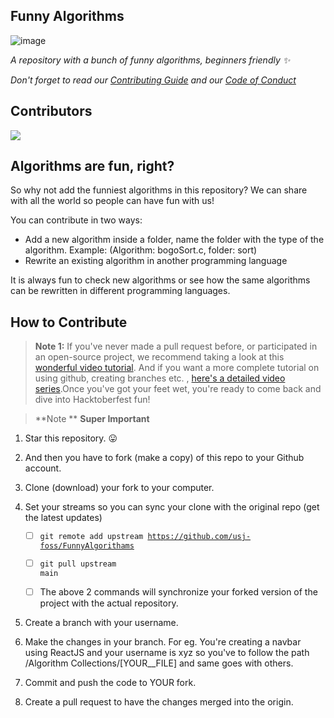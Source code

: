 ## Funny Algorithms
![image](https://user-images.githubusercontent.com/66766682/139557248-9b6ae99d-d8a2-4eac-932d-83787d102817.png)


_A repository with a bunch of funny algorithms, beginners friendly :sparkles:_

_Don't forget to read our [Contributing Guide](https://github.com/usj-foss/FunnyAlgorithams/blob/main/CONTRIBUTING.md) and our [Code of Conduct](https://github.com/usj-foss/FunnyAlgorithams/blob/main/CODE_OF_CONDUCT.md)_

## Contributors

<a href="https://github.com/GitHubExperts-LK/GitHubExperts-LK.github.io/graphs/contributors">
  <img src="https://contrib.rocks/image?repo=usj-foss/FunnyAlgorithams" />
</a>

## Algorithms are fun, right?

So why not add the funniest algorithms in this repository? We can share with all the world so people can have fun with us! 

You can contribute in two ways:

- Add a new algorithm inside a folder, name the folder with the type of the algorithm. Example: (Algorithm: bogoSort.c, folder: sort)
- Rewrite an existing algorithm in another programming language

It is always fun to check new algorithms or see how the same algorithms can be rewritten in different programming languages.


## How to Contribute

> **Note 1:** If you've never made a pull request before, or participated in an open-source project, we recommend taking a look at this [wonderful video tutorial](https://youtu.be/ZI2D0CI4TXs). And if you want a more complete tutorial on using github, creating branches etc. , [here's a detailed video series](https://www.youtube.com/watch?v=3RjQznt-8kE&list=PL4cUxeGkcC9goXbgTDQ0n_4TBzOO0ocPR).Once you've got your feet wet, you're ready to come back and dive into Hacktoberfest fun!

> **Note ** **Super Important** 

1. Star this repository. :stuck_out_tongue:

2. And then you have to fork (make a copy) of this repo to your Github account.

3. Clone (download) your fork to your computer.

4. Set your streams so you can sync your clone with the original repo (get the latest updates)

   - [ ] <code>git remote add upstream https://github.com/usj-foss/FunnyAlgorithams </code>

   - [ ] <code>git pull upstream main</code>

   - [ ] The above 2 commands will synchronize your forked version of the project with the actual repository.

5. Create a branch with your username.

6. Make the changes in your branch. For eg. You're creating a navbar using ReactJS and your username is xyz so you've to follow the path /Algorithm Collections/[YOUR__FILE] and same goes with others.

7. Commit and push the code to YOUR fork.

8. Create a pull request to have the changes merged into the origin.
